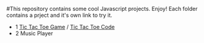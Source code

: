 #This repository contains some cool Javascript projects. Enjoy!
Each folder contains a prject and it's own link to try it.

- 1 [Tic Tac Toe Game](https://thebird97.github.io/JavaScriptProjects/TicTacToe/index.html) /
  [Tic Tac Toe Code](https://github.com/thebird97/JavaScriptProjects/tree/master/TicTacToe) 
- 2 Music Player
